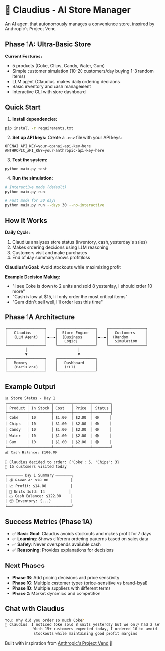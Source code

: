 # 🏪 Claudius - AI Store Manager

An AI agent that autonomously manages a convenience store, inspired by Anthropic's Project Vend.

## Phase 1A: Ultra-Basic Store

**Current Features:**
- 5 products (Coke, Chips, Candy, Water, Gum)
- Simple customer simulation (10-20 customers/day buying 1-3 random items)
- LLM agent (Claudius) makes daily ordering decisions
- Basic inventory and cash management
- Interactive CLI with store dashboard

## Quick Start

1. **Install dependencies:**
```bash
pip install -r requirements.txt
```

2. **Set up API keys:**
Create a `.env` file with your API keys:
```
OPENAI_API_KEY=your-openai-api-key-here
ANTHROPIC_API_KEY=your-anthropic-api-key-here
```

3. **Test the system:**
```bash
python main.py test
```

4. **Run the simulation:**
```bash
# Interactive mode (default)
python main.py run

# Fast mode for 30 days
python main.py run --days 30 --no-interactive
```

## How It Works

**Daily Cycle:**
1. Claudius analyzes store status (inventory, cash, yesterday's sales)
2. Makes ordering decisions using LLM reasoning
3. Customers visit and make purchases
4. End of day summary shows profit/loss

**Claudius's Goal:** Avoid stockouts while maximizing profit

**Example Decision Making:**
- "I see Coke is down to 2 units and sold 8 yesterday, I should order 10 more"
- "Cash is low at $15, I'll only order the most critical items"
- "Gum didn't sell well, I'll order less this time"

## Phase 1A Architecture

```
┌─────────────────┐    ┌─────────────────┐    ┌─────────────────┐
│   Claudius      │    │  Store Engine   │    │   Customers     │
│   (LLM Agent)   │◄──►│  (Business      │◄──►│  (Random        │
│                 │    │   Logic)        │    │   Simulation)   │
└─────────────────┘    └─────────────────┘    └─────────────────┘
         │                       │
         ▼                       ▼
┌─────────────────┐    ┌─────────────────┐
│   Memory        │    │   Dashboard     │
│   (Decisions)   │    │   (CLI)         │
└─────────────────┘    └─────────────────┘
```

## Example Output

```
📊 Store Status - Day 1
┌─────────┬──────────┬────────┬────────┬────────┐
│ Product │ In Stock │ Cost   │ Price  │ Status │
├─────────┼──────────┼────────┼────────┼────────┤
│ Coke    │ 10       │ $1.00  │ $2.00  │ 🟢     │
│ Chips   │ 10       │ $1.00  │ $2.00  │ 🟢     │
│ Candy   │ 10       │ $1.00  │ $2.00  │ 🟢     │
│ Water   │ 10       │ $1.00  │ $2.00  │ 🟢     │
│ Gum     │ 10       │ $1.00  │ $2.00  │ 🟢     │
└─────────┴──────────┴────────┴────────┴────────┘
💰 Cash Balance: $100.00

🤖 Claudius decided to order: {'Coke': 5, 'Chips': 3}
🛒 15 customers visited today

╭─────── Day 1 Summary ───────╮
│ 💰 Revenue: $28.00          │
│ 📈 Profit: $14.00           │
│ 🛒 Units Sold: 14           │
│ 💵 Cash Balance: $122.00    │
│ 📦 Inventory: {...}         │
╰─────────────────────────────╯
```

## Success Metrics (Phase 1A)

- ✅ **Basic Goal**: Claudius avoids stockouts and makes profit for 7 days
- ✅ **Learning**: Shows different ordering patterns based on sales data
- ✅ **Safety**: Never overspends available cash
- ✅ **Reasoning**: Provides explanations for decisions

## Next Phases

- **Phase 1B**: Add pricing decisions and price sensitivity
- **Phase 1C**: Multiple customer types (price-sensitive vs brand-loyal)
- **Phase 1D**: Multiple suppliers with different terms
- **Phase 2**: Market dynamics and competition

## Chat with Claudius

```bash
You: Why did you order so much Coke?
🤖 Claudius: I noticed Coke sold 8 units yesterday but we only had 2 left. 
             With 15+ customers expected today, I ordered 10 to avoid 
             stockouts while maintaining good profit margins.
```

Built with inspiration from [Anthropic's Project Vend](https://www.anthropic.com/research/project-vend-1) 🤖 